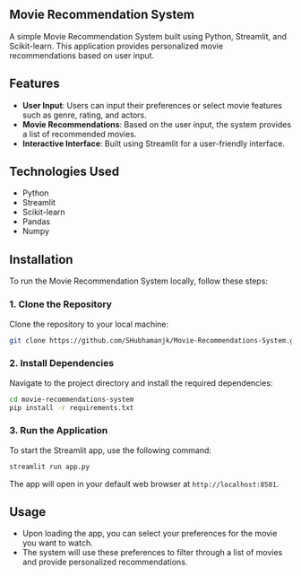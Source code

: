 ## Movie Recommendation System

A simple Movie Recommendation System built using Python, Streamlit, and Scikit-learn. This application provides personalized movie recommendations based on user input.

## Features

- **User Input**: Users can input their preferences or select movie features such as genre, rating, and actors.
- **Movie Recommendations**: Based on the user input, the system provides a list of recommended movies.
- **Interactive Interface**: Built using Streamlit for a user-friendly interface.

## Technologies Used

- Python
- Streamlit
- Scikit-learn
- Pandas
- Numpy

## Installation

To run the Movie Recommendation System locally, follow these steps:

### 1. Clone the Repository
Clone the repository to your local machine:
```bash
git clone https://github.com/SHubhamanjk/Movie-Recommendations-System.git
```

### 2. Install Dependencies
Navigate to the project directory and install the required dependencies:
```bash
cd movie-recommendations-system
pip install -r requirements.txt
```

### 3. Run the Application
To start the Streamlit app, use the following command:
```bash
streamlit run app.py
```

The app will open in your default web browser at `http://localhost:8501`.

## Usage

- Upon loading the app, you can select your preferences for the movie you want to watch.
- The system will use these preferences to filter through a list of movies and provide personalized recommendations.
